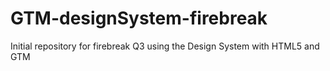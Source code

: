 # GTM-designSystem-firebreak
Initial repository for firebreak Q3 using the Design System with HTML5 and GTM
